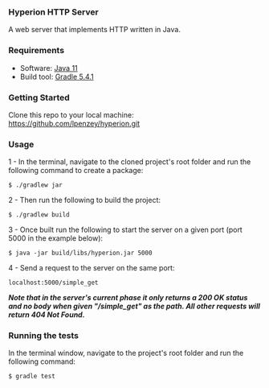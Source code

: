 

### Hyperion HTTP Server
A web server that implements HTTP written in Java. 

### Requirements
- Software: [Java 11](https://adoptopenjdk.net/)
- Build tool: [Gradle 5.4.1](https://gradle.org/install/)


### Getting Started
Clone this repo to your local machine: https://github.com/lpenzey/hyperion.git

### Usage
1 - In the terminal, navigate to the cloned project's root folder and run the following command to create a package:
```
$ ./gradlew jar
```
2 - Then run the following to build the project:
```
$ ./gradlew build
```
3 - Once built run the following to start the server on a given port (port 5000 in the example below):
```
$ java -jar build/libs/hyperion.jar 5000
```
4 - Send a request to the server on the same port:
```
localhost:5000/simple_get
```

***Note that in the server's current phase it only returns a 200 OK status and no body when given "/simple_get" as the path. 
All other requests will return 404 Not Found.***

### Running the tests
In the terminal window, navigate to the project's root folder and run the following command:
```
$ gradle test
```

